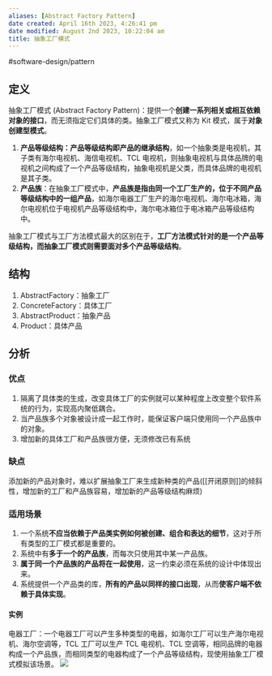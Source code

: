 ```yaml
---
aliases: [Abstract Factory Pattern]
date created: April 16th 2023, 4:26:41 pm
date modified: August 2nd 2023, 10:22:04 am
title: 抽象工厂模式
---
```

#software-design/pattern

## 定义

抽象工厂模式 (Abstract Factory Pattern)：提供一个**创建一系列相关或相互依赖对象的接口**，而无须指定它们具体的类。抽象工厂模式又称为 Kit 模式，属于**对象创建型模式**。

1. **产品等级结构：产品等级结构即产品的继承结构**，如一个抽象类是电视机，其子类有海尔电视机、海信电视机、TCL 电视机，则抽象电视机与具体品牌的电视机之间构成了一个产品等级结构，抽象电视机是父类，而具体品牌的电视机是其子类。
2. **产品族**：在抽象工厂模式中，**产品族是指由同一个工厂生产的，位于不同产品等级结构中的一组产品**，如海尔电器工厂生产的海尔电视机、海尔电冰箱，海尔电视机位于电视机产品等级结构中，海尔电冰箱位于电冰箱产品等级结构中。

抽象工厂模式与工厂方法模式最大的区别在于，**工厂方法模式针对的是一个产品等级结构，而抽象工厂模式则需要面对多个产品等级结构**。

## 结构

1. AbstractFactory：抽象工厂
2. ConcreteFactory：具体工厂
3. AbstractProduct：抽象产品
4. Product：具体产品

## 分析

### 优点
1. 隔离了具体类的生成，改变具体工厂的实例就可以某种程度上改变整个软件系统的行为，实现高内聚低耦合。
2. 当产品族多个对象被设计成一起工作时，能保证客户端只使用同一个产品族中的对象。
3. 增加新的具体工厂和产品族很方便，无须修改已有系统

### 缺点
添加新的产品对象时，难以扩展抽象工厂来生成新种类的产品([[开闭原则]]的倾斜性，增加新的工厂和产品族容易，增加新的产品等级结构麻烦)

### 适用场景
1. 一个系统**不应当依赖于产品类实例如何被创建、组合和表达的细节**，这对于所有类型的工厂模式都是重要的。
2. 系统中有**多于一个的产品族**，而每次只使用其中某一产品族。
3. **属于同一个产品族的产品将在一起使用**，这一约束必须在系统的设计中体现出来。
4. 系统提供一个产品类的库，**所有的产品以同样的接口出现**，从而**使客户端不依赖于具体实现**。

#### 实例
电器工厂：一个电器工厂可以产生多种类型的电器，如海尔工厂可以生产海尔电视机、海尔空调等，TCL 工厂可以生产 TCL 电视机、TCL 空调等，相同品牌的电器构成一个产品族，而相同类型的电器构成了一个产品等级结构，现使用抽象工厂模式模拟该场景。
![](https://spricoder.oss-cn-shanghai.aliyuncs.com/2021-Software-System-Design/img/lec03/12.png)